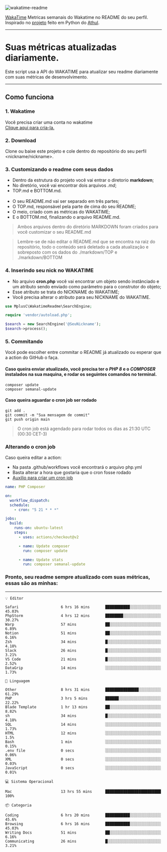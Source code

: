 ![wakatime-readme](https://socialify.git.ci/bymatheus/wakatime-readme/image?description=1&descriptionEditable=M%C3%A9tricas%20semanais%20do%20Wakatime%20no%20seu%20README%20de%20perfil.&font=KoHo&forks=1&language=1&owner=1&pattern=Signal&stargazers=1&theme=Dark)

[WakaTime](https://wakatime.com) Metricas semanais do Wakatime no README do seu perfil. <br>
Inspirado no [projeto](https://github.com/athul/waka-readme) feito em Python do [Athul](https://github.com/athul).
___

# Suas métricas atualizadas diariamente.
Este script usa a API do WAKATIME para atualizar seu readme diariamente com suas métricas de desenvolvimento.

___

## Como funciona

### 1. Wakatime
Você precisa criar uma conta no wakatime <br>
[Clique aqui para cria-la.](https://wakatime.com) 

### 2. Download
Clone ou baixe este projeto e cole dentro do repositório do seu perfil <nickname/nickname>.

### 3. Customizando o readme com seus dados
- Dentro da estrutura do projeto você vai entrar o diretorio **markdown**;  
- No diretório, você vai encontrar dois arquivos *.md*;
- TOP.md e BOTTOM.md.
<br><br>
- O seu README.md vai ser separado em três partes; 
- O TOP.md, responsável pela parte de cima do seu README;
- O meio, criado com as métricas do WAKATIME;
- E o BOTTOM.md, finalizando o arquivo README.md.<br>

> Ambos arquivos dentro do diretório MARKDOWN foram criados para você customizar o seu README.md

> Lembre-se de não editar o README.md que se encontra na raiz do repositório, todo o conteúdo será deletado a cada atualização e sobreposto com os dados do ./markdown/TOP e ./markdown/BOTTOM

### 4. Inserindo seu nick no WAKATIME
- No arquivo **cron.php** você vai encontrar um objeto sendo instânciado e um atributo sendo enviado como parâmetro para o construtor do objeto;
- Esse atributo se trata do NICKNAME do WAKATIME;
- Você precisa alterar o atributo para seu NICKNAME do WAKATIME.

```php
use MplusC\WakatimeReadme\SearchEngine;

require 'vendor/autoload.php';

$search = new SearchEngine('@SeuNickname');
$search->process();
```

### 5. Commitando
Você pode escolher entre commitar o README já atualizado ou esperar que a action do GitHub o faça. <br>

#### Caso queira enviar atualizado, você precisa ter o *PHP 8* e o *COMPOSER* instalados na sua maquina, e rodar os seguintes comandos no terminal.
```composer
composer update
composer semanal-update 
```

#### Caso queira aguardar o cron job ser rodado 
```git 
git add .
git commit -m "Sua mensagem de commit"
git push origin main
```

>O cron job está agendado para rodar todos os dias as 21:30 UTC (00:30 CET-3) 

### Alterando o cron job
Caso queira editar a action:

- Na pasta .github/workflows você encontrará o arquivo php.yml
- Basta alterar a hora que gostaria que o cron fosse rodado
- [Auxilio para criar um cron job](https://crontab.guru)

```yml
name: PHP Composer

on:
  workflow_dispatch:
  schedule:
    - cron: "5 21 * * *"

jobs:
  build:
    runs-on: ubuntu-latest
    steps:
      - uses: actions/checkout@v2

      - name: Update composer
        run: composer update

      - name: Update stats
        run: composer semanal-update
```

### Pronto, seu readme sempre atualizado com suas métricas, essas são as minhas:

___
```text
💡 Editor

Safari                   6 hrs 16 mins       ███████████░░░░░░░░░░░░░░     45.03%
PhpStorm                 4 hrs 12 mins       ████████░░░░░░░░░░░░░░░░░     30.27%
Warp                     57 mins             ██░░░░░░░░░░░░░░░░░░░░░░░      6.89%
Notion                   51 mins             ██░░░░░░░░░░░░░░░░░░░░░░░      6.16%
Zsh                      34 mins             █░░░░░░░░░░░░░░░░░░░░░░░░      4.18%
Slack                    26 mins             █░░░░░░░░░░░░░░░░░░░░░░░░      3.21%
VS Code                  21 mins             █░░░░░░░░░░░░░░░░░░░░░░░░      2.52%
DataGrip                 14 mins             ░░░░░░░░░░░░░░░░░░░░░░░░░      1.73%
```
```text
💬 Linguagem

Other                    8 hrs 31 mins       ███████████████░░░░░░░░░░     61.29%
PHP                      3 hrs 5 mins        ██████░░░░░░░░░░░░░░░░░░░     22.22%
Blade Template           1 hr 13 mins        ██░░░░░░░░░░░░░░░░░░░░░░░      8.82%
sh                       34 mins             █░░░░░░░░░░░░░░░░░░░░░░░░      4.18%
SQL                      14 mins             ░░░░░░░░░░░░░░░░░░░░░░░░░      1.73%
HTML                     12 mins             ░░░░░░░░░░░░░░░░░░░░░░░░░       1.5%
Bash                     1 min               ░░░░░░░░░░░░░░░░░░░░░░░░░      0.15%
.env file                0 secs              ░░░░░░░░░░░░░░░░░░░░░░░░░      0.06%
XML                      0 secs              ░░░░░░░░░░░░░░░░░░░░░░░░░      0.03%
JavaScript               0 secs              ░░░░░░░░░░░░░░░░░░░░░░░░░      0.01%
```
```text
💻 Sistema Operacional

Mac                      13 hrs 55 mins      █████████████████████████       100%
```
```text
📦 Categoria

Coding                   6 hrs 20 mins       ███████████░░░░░░░░░░░░░░      45.6%
Browsing                 6 hrs 16 mins       ███████████░░░░░░░░░░░░░░     45.03%
Writing Docs             51 mins             ██░░░░░░░░░░░░░░░░░░░░░░░      6.16%
Communicating            26 mins             █░░░░░░░░░░░░░░░░░░░░░░░░      3.21%
```
